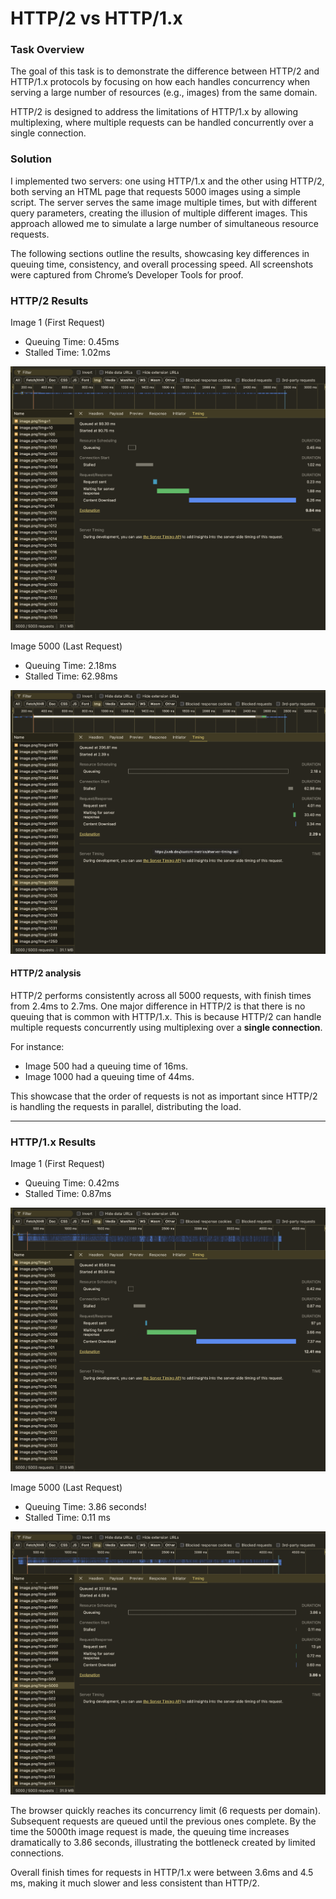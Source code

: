 # HTTP/2 vs HTTP/1.x

### Task Overview
The goal of this task is to demonstrate the difference between HTTP/2 and HTTP/1.x protocols by focusing on how each handles concurrency when serving a large number of resources (e.g., images) from the same domain. 

HTTP/2 is designed to address the limitations of HTTP/1.x by allowing multiplexing, where multiple requests can be handled concurrently over a single connection.

### Solution
I implemented two servers: one using HTTP/1.x and the other using HTTP/2, both serving an HTML page that requests 5000 images using a simple script. The server serves the same image multiple times, but with different query parameters, creating the illusion of multiple different images. This approach allowed me to simulate a large number of simultaneous resource requests. 

The following sections outline the results, showcasing key differences in queuing time, consistency, and overall processing speed. All screenshots were captured from Chrome’s Developer Tools for proof.

### HTTP/2 Results

Image 1 (First Request)
- Queuing Time: 0.45ms
- Stalled Time: 1.02ms

![alt text](screenshots/image-1.png)


Image 5000 (Last Request)
- Queuing Time: 2.18ms
- Stalled Time: 62.98ms

![alt text](screenshots/image.png)

#### HTTP/2 analysis

HTTP/2 performs consistently across all 5000 requests, with finish times from 2.4ms to 2.7ms. One major difference in HTTP/2 is that there is no queuing that is common with HTTP/1.x. This is because HTTP/2 can handle multiple requests concurrently using multiplexing over a **single connection**.

For instance:
- Image 500 had a queuing time of 16ms.
- Image 1000 had a queuing time of 44ms.

This showcase that the order of requests is not as important since HTTP/2 is handling the requests in parallel, distributing the load. 

---

### HTTP/1.x Results

Image 1 (First Request)
- Queuing Time: 0.42ms
- Stalled Time: 0.87ms

![alt text](screenshots/image-4.png)

Image 5000 (Last Request)
- Queuing Time: 3.86 seconds!
- Stalled Time: 0.11 ms

![alt text](screenshots/image-5.png)


The browser quickly reaches its concurrency limit (6 requests per domain). Subsequent requests are queued until the previous ones complete. By the time the 5000th image request is made, the queuing time increases dramatically to 3.86 seconds, illustrating the bottleneck created by limited connections. 

Overall finish times for requests in HTTP/1.x were between 3.6ms and 4.5    ms, making it much slower and less consistent than HTTP/2.